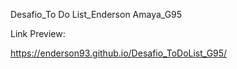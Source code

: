 Desafio_To Do List_Enderson Amaya_G95

Link Preview:

https://enderson93.github.io/Desafio_ToDoList_G95/

